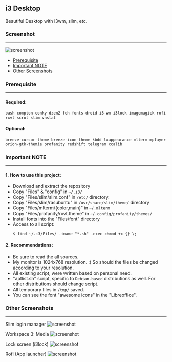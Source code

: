 ## i3 Desktop
Beautiful Desktop with i3wm, slim, etc. 

### Screenshot
---
![screenshot](https://github.com/rasoolsn/i3-desktop/blob/master/Screenshot/ws1.jpg)


* [Prerequisite](https://github.com/rasoolsn/i3-desktop/blob/master/README.md#prerequisite)
* [Important NOTE](https://github.com/rasoolsn/i3-desktop/blob/master/README.md#important-note)
* [Other Screenshots](https://github.com/rasoolsn/i3-desktop/blob/master/README.md#other-screenshots)

### Prerequisite 
---
#### Required:
```
bash compton conky dzen2 feh fonts-droid i3-wm i3lock imagemagick rofi rxvt scrot slim vnstat
```
#### Optional:
```
breeze-cursor-theme breeze-icon-theme kbdd lxappearance mlterm mplayer orion-gtk-themie profanity redshift telegram xcalib
```

### Important NOTE
---
#### 1. How to use this project:
* Download and extract the repository
* Copy "Files" & "config" in `~/.i3/`
* Copy "Files/slim/slim.conf" in `/etc/` directory.
* Copy "Files/slim/rasubuntu" in `/usr/share/slim/theme/` directory
* Copy "Files/mlterm/{color,main}" in `~/.mlterm`
* Copy "Files/profanity/rxvt.theme" in `~/.config/profanity/themes/`
* Install fonts into the "Files/font" directory
* Access to all script:
	```
	$ find ~/.i3/Files/ -iname "*.sh" -exec chmod +x {} \;
	```

#### 2. Recommendations:
* Be sure to read the all sources.
* My monitor is 1024x768 resolution. :) So should the files be changed according to your resolution.
* All existing script, were written based on personal need.
* "aptlist.sh" script, specific to `Debian-based` distributions as well. For other distributions should change script.
* All temporary files in `/tmp/` saved.
* You can see the font "awesome icons" in the "Libreoffice".

### Other Screenshots
---
Slim login manager
![screenshot](https://github.com/rasoolsn/i3-desktop/blob/master/Screenshot/slim.jpg)

Workspace 3: Media
![screenshot](https://github.com/rasoolsn/i3-desktop/blob/master/Screenshot/ws3.jpg)

Lock screen (i3lock)
![screenshot](https://github.com/rasoolsn/i3-desktop/blob/master/Screenshot/i3-lock.jpg)

Rofi (App launcher)
![screenshot](https://github.com/rasoolsn/i3-desktop/blob/master/Screenshot/rofi.jpg)

